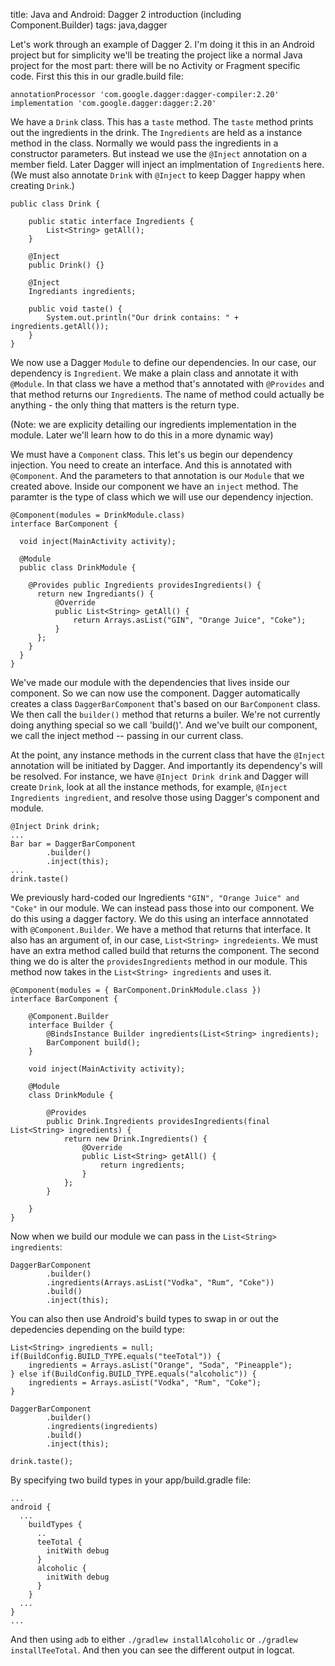 title: Java and Android: Dagger 2 introduction (including Component.Builder)
tags: java,dagger

Let's work through an example of Dagger 2. I'm doing it this in an Android project but for simplicity we'll be treating the project like a normal Java project for the most part: there will be no Activity or Fragment specific code. First this this in our gradle.build file:

```
annotationProcessor 'com.google.dagger:dagger-compiler:2.20'
implementation 'com.google.dagger:dagger:2.20'
```

We have a `Drink` class. This has a `taste` method. The `taste` method prints out the ingredients in the drink. The `Ingredients` are held as a instance method in the class. Normally we would pass the ingredients in a constructor parameters. But instead we use the `@Inject` annotation on a member field. Later Dagger will inject an implmentation of `Ingredient`s here. (We must also annotate `Drink` with `@Inject` to keep Dagger happy when creating `Drink`.)

```
public class Drink {

    public static interface Ingredients {
        List<String> getAll();
    }

    @Inject
    public Drink() {}

    @Inject
    Ingrediants ingredients;

    public void taste() {
        System.out.println("Our drink contains: " + ingredients.getAll());
    }
}
```

We now use a Dagger `Module` to define our dependencies. In our case, our dependency is `Ingredient`. We make a plain class and annotate it with `@Module`. In that class we have a method that's annotated with `@Provides` and that method returns our `Ingredient`s. The name of method could actually be anything - the only thing that matters is the return type.

(Note: we are explicity detailing our ingredients implementation in the module. Later we'll learn how to do this in a more dynamic way)

We must have a `Component` class. This let's us begin our dependency injection. You need to create an interface. And this is annotated with `@Component`. And the parameters to that annotation is our `Module` that we created above. Inside our component we have an `inject` method. The paramter is the type of class which we will use our dependency injection.

```
@Component(modules = DrinkModule.class)
interface BarComponent {

  void inject(MainActivity activity);

  @Module
  public class DrinkModule {

    @Provides public Ingredients providesIngredients() {
      return new Ingrediants() {
          @Override
          public List<String> getAll() {
              return Arrays.asList("GIN", "Orange Juice", "Coke");
          }
      };
    }
  }
}
```

We've made our module with the dependencies that lives inside our component. So we can now use the component. Dagger automatically creates a class `DaggerBarComponent` that's based on our `BarComponent` class. We then call the `builder()` method that returns a builer. We're not currently doing anything special so we call 'build()'. And we've built our component, we call the inject method -- passing in our current class.

At the point, any instance methods in the current class that have the `@Inject` annotation will be initiated by Dagger. And importantly its dependency's will be resolved. For instance, we have `@Inject Drink drink` and Dagger will create `Drink`, look at all the instance methods, for example, `@Inject Ingredients ingredient`, and resolve those using Dagger's component and module.

```
@Inject Drink drink;
...
Bar bar = DaggerBarComponent
        .builder()
        .inject(this);
...
drink.taste()
```

We previously hard-coded our Ingredients `"GIN", "Orange Juice" and "Coke"` in our module. We can instead pass those into our component. We do this using a dagger factory. We do this using an interface annnotated with `@Component.Builder`. We have a method that returns that interface. It also has an argument of, in our case, `List<String> ingredeients`. We must have an extra method called build that returns the component. The second thing we do is alter the `providesIngredients` method in our module. This method now takes in the `List<String> ingredients` and uses it.

```
@Component(modules = { BarComponent.DrinkModule.class })
interface BarComponent {

    @Component.Builder
    interface Builder {
        @BindsInstance Builder ingredients(List<String> ingredients);
        BarComponent build();
    }

    void inject(MainActivity activity);

    @Module
    class DrinkModule {

        @Provides
        public Drink.Ingredients providesIngredients(final List<String> ingredients) {
            return new Drink.Ingredients() {
                @Override
                public List<String> getAll() {
                    return ingredients;
                }
            };
        }

    }
}
```

Now when we build our module we can pass in the `List<String> ingredients`:

```
DaggerBarComponent
        .builder()
        .ingredients(Arrays.asList("Vodka", "Rum", "Coke"))
        .build()
        .inject(this);
```

You can also then use Android's build types to swap in or out the depedencies depending on the build type:

```
List<String> ingredients = null;
if(BuildConfig.BUILD_TYPE.equals("teeTotal")) {
    ingredients = Arrays.asList("Orange", "Soda", "Pineapple");
} else if(BuildConfig.BUILD_TYPE.equals("alcoholic")) {
    ingredients = Arrays.asList("Vodka", "Rum", "Coke");
}

DaggerBarComponent
        .builder()
        .ingredients(ingredients)
        .build()
        .inject(this);

drink.taste();
```

By specifying two build types in your app/build.gradle file:

```
...
android {
  ...
    buildTypes {
      ..
      teeTotal {
        initWith debug
      }
      alcoholic {
        initWith debug
      }
    }
  ...
}
...
```

And then using `adb` to either `./gradlew installAlcoholic` or `./gradlew installTeeTotal`. And then you can see the different output in logcat.
